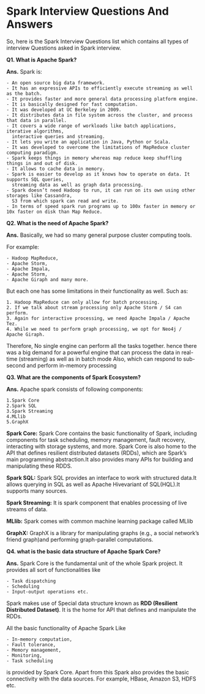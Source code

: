# Spark Interview Questions And Answers
So, here is the Spark Interview Questions list which contains all types of interview Questions asked in Spark interview.

**Q1. What is Apache Spark?**

**Ans.** Spark is: 
  
	- An open source big data framework. 
	- It has an expressive APIs to efficiently execute streaming as well as the batch. 
	- It provides faster and more general data processing platform engine. 
	- It is basically designed for fast computation. 
	- It was developed at UC Berkeley in 2009. 
	- It distributes data in file system across the cluster, and process that data in parallel. 
	- It covers a wide range of workloads like batch applications, iterative algorithms, 
	  interactive queries and streaming. 
	- It lets you write an application in Java, Python or Scala.
	- It was developed to overcome the limitations of MapReduce cluster computing paradigm. 
	- Spark keeps things in memory whereas map reduce keep shuffling things in and out of disk. 
	- It allows to cache data in memory. 
	- Spark is easier to develop as it knows how to operate on data. It supports SQL queries, 
	  streaming data as well as graph data processing. 
	- Spark doesn’t need Hadoop to run, it can run on its own using other storages like Cassandra, 
	  S3 from which spark can read and write. 
	- In terms of speed spark run programs up to 100x faster in memory or 10x faster on disk than Map Reduce.

**Q2. What is the need of Apache Spark?**

**Ans.**  Basically, we had so many general purpose cluster computing tools. 

For example:

	- Hadoop MapReduce, 
	- Apache Storm, 
	- Apache Impala, 
	- Apache Storm,
	- Apache Giraph and many more. 
But each one has some limitations in their functionality as well. Such as:

	1. Hadoop MapReduce can only allow for batch processing.
	2. If we talk about stream processing only Apache Storm / S4 can perform.
	3. Again for interactive processing, we need Apache Impala / Apache Tez.
	4. While we need to perform graph processing, we opt for Neo4j / Apache Giraph.

Therefore, No single engine can perform all the tasks together. hence there was a big demand for a powerful engine that can process the data in real-time (streaming) as well as in batch mode
Also, which can respond to sub-second and perform in-memory processing

**Q3. What are the components of Spark Ecosystem?**

**Ans.** Apache spark consists of following components:

	1.Spark Core
	2.Spark SQL
	3.Spark Streaming
	4.MLlib
	5.GraphX

**Spark Core:** Spark Core contains the basic functionality of Spark, including components for task scheduling, memory management, fault recovery, interacting with storage systems, and more. Spark Core is also home to the API that defines resilient distributed datasets (RDDs), which are Spark’s main programming abstraction.It also provides many APIs for building and manipulating these RDDS.

**Spark SQL:** Spark SQL provides an interface to work with structured data.It allows querying in SQL as well as Apache Hivevariant of SQL(HQL).It supports many sources.

**Spark Streaming:** It is spark component that enables processing of live streams of data.

**MLlib:** Spark comes with common machine learning package called MLlib

**GraphX:** GraphX is a library for manipulating graphs (e.g., a social network’s friend graph)and performing graph-parallel computations.

**Q4. what is the basic data structure of Apache Spark Core?**

**Ans.** Spark Core is the fundamental unit of the whole Spark project. It provides all sort of functionalities like

	- Task dispatching
	- Scheduling
	- Input-output operations etc.
	
Spark makes use of Special data structure known as **RDD (Resilient Distributed Dataset)**. It is the home for API that defines and manipulate the RDDs. 

All the basic functionality of Apache Spark Like 

	- In-memory computation, 
	- Fault tolerance, 
	- Memory management,
	- Monitoring, 
	- Task scheduling 
	
is provided by Spark Core. Apart from this Spark also provides the basic connectivity with the data sources. For example, HBase, Amazon S3, HDFS etc.
